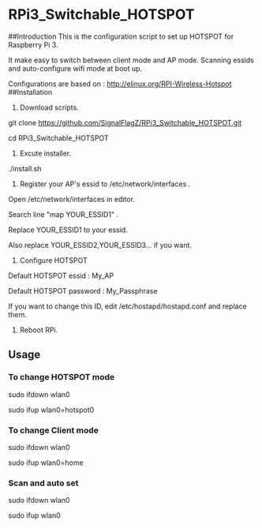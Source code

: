 # RPi3_Switchable_HOTSPOT

##Introduction
This is the configuration script to set up HOTSPOT for Raspberry Pi 3.

It make easy to switch between client mode and AP mode. Scanning essids and auto-configure wifi mode at boot up.

Configurations are based on : http://elinux.org/RPI-Wireless-Hotspot
##Installation
1. Download scripts.

git clone https://github.com/SignalFlagZ/RPi3_Switchable_HOTSPOT.git

cd RPi3_Switchable_HOTSPOT

1. Excute installer.

./install.sh

1. Register your AP's essid to /etc/network/interfaces .

Open /etc/network/interfaces in editor.

Search line "map YOUR_ESSID1" .

Replace YOUR_ESSID1 to your essid.

Also replace YOUR_ESSID2,YOUR_ESSID3... if you want.

1. Configure HOTSPOT

Default HOTSPOT essid : My_AP

Default HOTSPOT password : My_Passphrase

If you want to change this ID, edit /etc/hostapd/hostapd.conf and replace them.

1. Reboot RPi.

## Usage
### To change HOTSPOT mode
sudo ifdown wlan0

sudo ifup wlan0=hotspot0
### To change Client mode
sudo ifdown wlan0

sudo ifup wlan0=home
### Scan and auto set
sudo ifdown wlan0

sudo ifup wlan0
